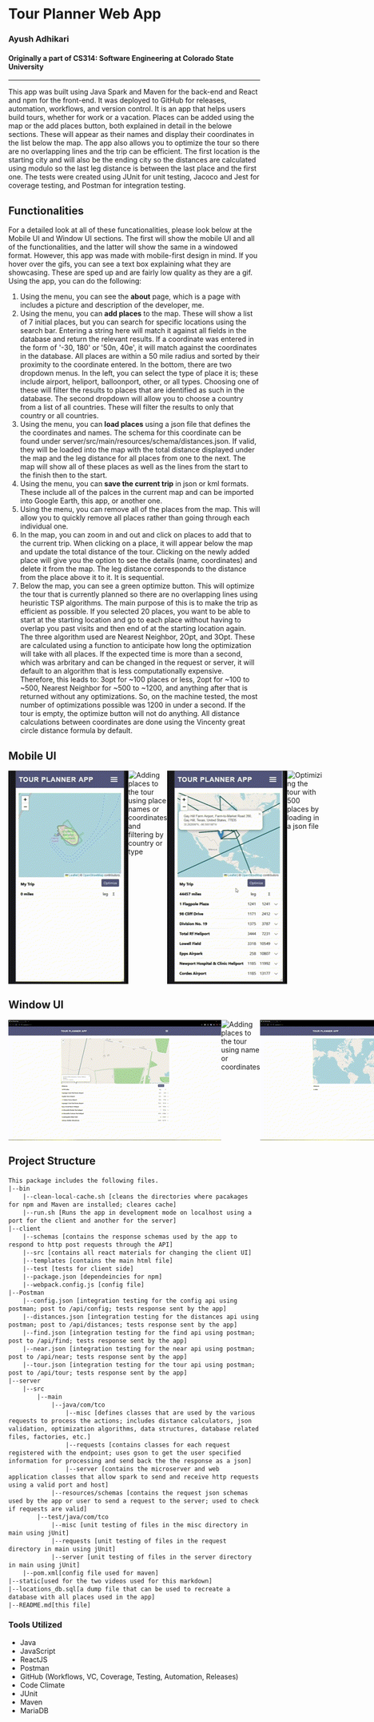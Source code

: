 # Tour Planner Web App
### Ayush Adhikari
#### Originally a part of CS314: Software Engineering at Colorado State University
<hr>

This app was built using Java Spark and Maven for the back-end and React and npm for the front-end. It was deployed to GitHub for releases, automation, workflows, and version control. It is an app that helps users build tours, whether for work or a vacation. Places can be added using the map or the add places button, both explained in detail in the belowe sections. These will appear as their names and display their coordinates in the list below the map. The app also allows you to optimize the tour so there are no overlapping lines and the trip can be efficient. The first location is the starting city and will also be the ending city so the distances are calculated using modulo so the last leg distance is between the last place and the first one. The tests were created using JUnit for unit testing, Jacoco and Jest for coverage testing, and Postman for integration testing. 

## Functionalities
For a detailed look at all of these funcationalities, please look below at the Mobile UI and Window UI sections. The first will show the mobile UI and all of the functionalities, and the latter will show the same in a windowed format. However, this app was made with mobile-first design in mind. If you hover over the gifs, you can see a text box explaining what they are showcasing. These are sped up and are fairly low quality as they are a gif. Using the app, you can do the following:
1) Using the menu, you can see the **about** page, which is a page with includes a picture and description of the developer, me.
2) Using the menu, you can **add places** to the map. These will show a list of 7 initial places, but you can search for specific locations using the search bar. Entering a string here will match it against all fields in the database and return the relevant results. If a coordinate was entered in the form of '-30, 180' or '50n, 40e', it will match against the coordinates in the database. All places are within a 50 mile radius and sorted by their proximity to the coordinate entered. In the bottom, there are two dropdown menus. In the left, you can select the type of place it is; these include airport, heliport, balloonport, other, or all types. Choosing one of these will filter the results to places that are identified as such in the database. The second dropdown will allow you to choose a country from a list of all countries. These will filter the results to only that country or all countries.
3) Using the menu, you can **load places** using a json file that defines the the coordinates and names. The schema for this coordinate can be found under server/src/main/resources/schema/distances.json. If valid, they will be loaded into the map with the total distance displayed under the map and the leg distance for all places from one to the next. The map will show all of these places as well as the lines from the start to the finish then to the start.
4) Using the menu, you can **save the current trip** in json or kml formats. These include all of the palces in the current map and can be imported into Google Earth, this app, or another one.
5) Using the menu, you can remove all of the places from the map. This will allow you to quickly remove all places rather than going through each individual one.
6) In the map, you can zoom in and out and click on places to add that to the current trip. When clicking on a place, it will appear below the map and update the total distance of the tour. Clicking on the newly added place will give you the option to see the details (name, coordinates) and delete it from the map. The leg distance corresponds to the distance from the place above it to it. It is sequential.
7) Below the map, you can see a green optimize button. This will optimize the tour that is currently planned so there are no overlapping lines using heuristic TSP algorithms. The main purpose of this is to make the trip as efficient as possible. If you selected 20 places, you want to be able to start at the starting location and go to each place without having to overlap you past visits and then end of at the starting location again. The three algorithm used are Nearest Neighbor, 2Opt, and 3Opt. These are calculated using a function to anticipate how long the optimization will take with all places. If the expected time is more than a second, which was arbritary and can be changed in the request or server, it will default to an algorithm that is less computationally expensive. Therefore, this leads to: 3opt for ~100 places or less, 2opt for ~100 to ~500, Nearest Neighbor for ~500 to ~1200, and anything after that is returned without any optimizations. So, on the machine tested, the most number of optimizations possible was 1200 in under a second. If the tour is empty, the optimize button will not do anything. All distance calculations between coordinates are done using the Vincenty great circle distance formula by default.

## Mobile UI
<div style='display: flex;'>
    <img src='./static/Mobile_Add_Map.gif' title='Adding to the tour by clicking on the map'>
    <img src='./static/Mobile_Where_Type.gif' title='Adding places to the tour using place names or coordinates and filtering by country or type'>
    <img src='./static/Mobile_Optimize.gif' title='Optimizing the tour with places added'>
    <img src='./static/Mobile_500.gif' title='Optimizing the tour with 500 places by loading in a json file'>
</div>


## Window UI
<div style='display: flex'>
    <img src='./static/Window_Add_Place.gif' title='Adding to the tour by clicking on the map'>
    <img src='./static/Window_Where_Near.gif' title='Adding places to the tour using name or coordinates'>
    <img src='./static/Window_Optimizations.gif' title='Optimizing different types of tours with overlapping lines'>
    <img src='./static/Window_500.gif' title='Optimizing the tour with 500 places'>
    <img src='./static/Window_Save.gif' title='Saving the tour as a json and kml file'>
</div>

## Project Structure
```
This package includes the following files.
|--bin  
    |--clean-local-cache.sh [cleans the directories where pacakages for npm and Maven are installed; cleares cache]  
    |--run.sh [Runs the app in development mode on localhost using a port for the client and another for the server]  
|--client  
    |--schemas [contains the response schemas used by the app to respond to http post requests through the API]  
    |--src [contains all react materials for changing the client UI]  
    |--templates [contains the main html file]  
    |--test [tests for client side]  
    |--package.json [dependeincies for npm]  
    |--webpack.config.js [config file]  
|--Postman  
    |--config.json [integration testing for the config api using postman; post to /api/config; tests response sent by the app]  
    |--distances.json [integration testing for the distances api using postman; post to /api/distances; tests response sent by the app]  
    |--find.json [integration testing for the find api using postman; post to /api/find; tests response sent by the app]  
    |--near.json [integration testing for the near api using postman; post to /api/near; tests response sent by the app]  
    |--tour.json [integration testing for the tour api using postman; post to /api/tour; tests response sent by the app]  
|--server  
    |--src  
        |--main  
            |--java/com/tco  
                |--misc [defines classes that are used by the various requests to process the actions; includes distance calculators, json validation, optimization algorithms, data structures, database related files, factories, etc.]  
                |--requests [contains classes for each request registered with the endpoint; uses gson to get the user specified information for processing and send back the the response as a json]  
                |--server [contains the microserver and web application classes that allow spark to send and receive http requests using a valid port and host]  
            |--resources/schemas [contains the request json schemas used by the app or user to send a request to the server; used to check if requests are valid] 
        |--test/java/com/tco  
            |--misc [unit testing of files in the misc directory in main using jUnit]  
            |--requests [unit testing of files in the request directory in main using jUnit]  
            |--server [unit testing of files in the server directory in main using jUnit]  
    |--pom.xml[config file used for maven]  
|--static[used for the two videos used for this markdown]  
|--locations_db.sql[a dump file that can be used to recreate a database with all places used in the app]  
|--README.md[this file]  
```

### Tools Utilized
- Java
- JavaScript
- ReactJS
- Postman
- GitHub (Workflows, VC, Coverage, Testing, Automation, Releases)
- Code Climate
- JUnit
- Maven
- MariaDB

